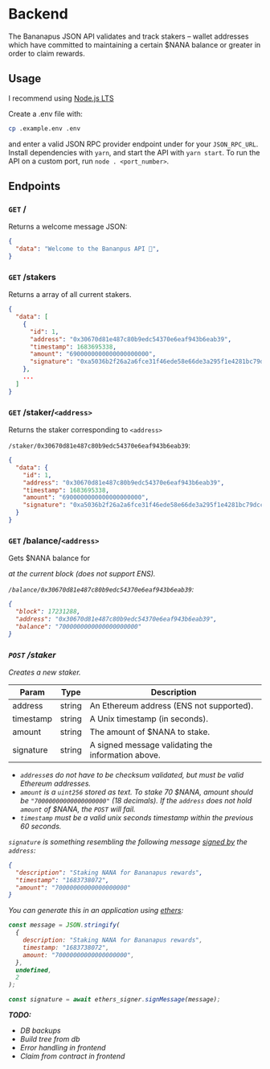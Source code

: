# Backend

The Bananapus JSON API validates and track stakers – wallet addresses which have committed to maintaining a certain $NANA balance or greater in order to claim rewards.

## Usage

I recommend using [Node.js LTS](https://nodejs.org/en)

Create a .env file with:

```bash
cp .example.env .env
```

and enter a valid JSON RPC provider endpoint under for your `JSON_RPC_URL`. Install dependencies with `yarn`, and start the API with `yarn start`. To run the API on a custom port, run `node . <port_number>`.

## Endpoints

### `GET` /

Returns a welcome message JSON:

```json
{
  "data": "Welcome to the Bananpus API 🍌",
}
```

### `GET` /stakers

Returns a array of all current stakers.

```json
{
  "data": [
    {
      "id": 1,
      "address": "0x30670d81e487c80b9edc54370e6eaf943b6eab39",
      "timestamp": 1683695338,
      "amount": "6900000000000000000000",
      "signature": "0xa5036b2f26a2a6fce31f46ede58e66de3a295f1e4281bc79dcc6eab9db2f559e2211d6b002ad9bb3b1fc8bd74d875f4b7c04ff85e2858347d672ce3418e394a11c"
    },
    ...
  ]
}
```

### `GET` /staker/`<address>`

Returns the staker corresponding to `<address>`

`/staker/0x30670d81e487c80b9edc54370e6eaf943b6eab39`:

```json
{
  "data": {
    "id": 1,
    "address": "0x30670d81e487c80b9edc54370e6eaf943b6eab39",
    "timestamp": 1683695338,
    "amount": "6900000000000000000000",
    "signature": "0xa5036b2f26a2a6fce31f46ede58e66de3a295f1e4281bc79dcc6eab9db2f559e2211d6b002ad9bb3b1fc8bd74d875f4b7c04ff85e2858347d672ce3418e394a11c"
  }
}
```

### `GET` /balance/`<address>`

Gets $NANA balance for <address> at the current block (does not support ENS).

`/balance/0x30670d81e487c80b9edc54370e6eaf943b6eab39`:

```json
{
  "block": 17231288,
  "address": "0x30670d81e487c80b9edc54370e6eaf943b6eab39",
  "balance": "7000000000000000000000"
}
```

### `POST` /staker

Creates a new staker.

| Param | Type | Description |
| --- | --- | --- |
| address | string | An Ethereum address (ENS not supported). |
| timestamp | string | A Unix timestamp (in seconds). |
| amount | string | The amount of $NANA to stake. |
| signature | string | A signed message validating the information above. |

- `address`es do not have to be checksum validated, but must be valid Ethereum addresses.
- `amount` is a `uint256` stored as text. To stake 70 $NANA, amount should be `"70000000000000000000"` (18 decimals). If the `address` does not hold `amount` of $NANA, the `POST` will fail.
- `timestamp` must be a valid unix seconds timestamp within the previous 60 seconds.

`signature` is something resembling the following message [signed by](https://docs.ethers.org/v6/getting-started/#starting-signing) the `address`:

```json
{
  "description": "Staking NANA for Bananapus rewards",
  "timestamp": "1683738072",
  "amount": "70000000000000000000"
}
```

You can generate this in an application using [ethers](https://docs.ethers.org/v6/getting-started/#starting-signing):

```js
const message = JSON.stringify(
  {
    description: "Staking NANA for Bananapus rewards",
    timestamp: "1683738072",
    amount: "70000000000000000000",
  },
  undefined,
  2
);

const signature = await ethers_signer.signMessage(message);
```

**TODO:**

- DB backups
- Build tree from db
- Error handling in frontend
- Claim from contract in frontend
